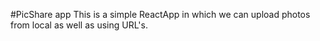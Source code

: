 #PicShare app 
This is a simple ReactApp in which we can upload photos from local as well as using URL's.